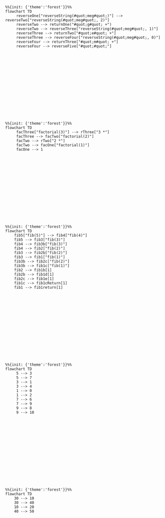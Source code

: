 ```mermaid
%%{init: {'theme':'forest'}}%%
flowchart TD
     reverseOne["reverseString(#quot;meg#quot;)"] --> reverseTwo["reverseString(#quot;meg#quot;, 2)"]
     reverseTwo --> returnOne("#quot;g#quot; +")  
     reverseTwo --> reverseThree["reverseString(#quot;meg#quot;, 1)"]
     reverseThree --> returnTwo["#quot;e#quot; +"]
     reverseThree --> reverseFour["reverseString(#quot;meg#quot;, 0)"]
     reverseFour --> returnThree["#quot;m#quot; +"]
     reverseFour --> reverseFive["#quot;#quot;"]
```

## &nbsp;

## &nbsp;


## &nbsp;

## &nbsp;



```mermaid
%%{init: {'theme':'forest'}}%%
flowchart TD
     facThree["factorial(3)"] --> rThree["3 *"]
     facThree --> facTwo["factorial(2)"]
     facTwo --> rTwo["2 *"]
     facTwo --> facOne["factorial(1)"]
     facOne --> 1
```

## &nbsp;

## &nbsp;


## &nbsp;

## &nbsp;



```mermaid
%%{init: {'theme':'forest'}}%%
flowchart TD
    fib5["fib(5)"] --> fib4["fib(4)"]
    fib5 --> fib3["fib(3)"]
    fib4 --> fib3b["fib(3)"]
    fib4 --> fib2["fib(2)"]
    fib3 --> fib2b["fib(2)"]
    fib3 --> fib1["fib(1)"]
    fib3b --> fib2c["fib(2)"]
    fib3b --> fib1c["fib(1)"]
    fib2 --> fib1b[1]
    fib2b --> fib1d[1]
    fib2c --> fib1e[1]
    fib1c --> fib1cReturn[1]
    fib1 --> fib1return[1]
```
## &nbsp;

## &nbsp;


## &nbsp;

## &nbsp;

```mermaid
%%{init: {'theme':'forest'}}%%
flowchart TD
     5 --> 3
     5 --> 7
     3 --> 1
     3 --> 4
     1 --> 0
     1 --> 2
     7 --> 6
     7 --> 9
     9 --> 8
     9 --> 10
```
## &nbsp;

## &nbsp;


## &nbsp;

## &nbsp;
```mermaid
%%{init: {'theme':'forest'}}%%
flowchart TD
    30 --> 10
    30 --> 40
    10 --> 20
    40 --> 50
```